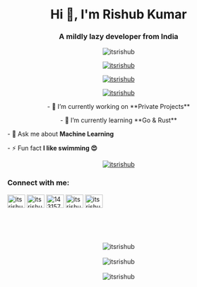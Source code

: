 <h1 align="center">Hi 👋, I'm Rishub Kumar</h1>
<h3 align="center">A mildly lazy developer from India</h3>

<p align="center"> <img src="https://komarev.com/ghpvc/?username=itsrishub&label=Profile%20views&color=0e75b6&style=flat" alt="itsrishub" /> </p>

<p align="center"> <a href="https://github.com/ryo-ma/github-profile-trophy"><img src="https://github-profile-trophy.vercel.app/?username=itsrishub&theme=radical" alt="itsrishub" /></a> </p>

<p align="center"> <a href="https://twitter.com/itsrishub" target="blank"><img src="https://img.shields.io/twitter/follow/itsrishub?logo=twitter&style=for-the-badge" alt="itsrishub" /></a> </p>

<p align="center"> <a href="https://rishub.cc" target="blank"><img src="https://img.shields.io/website?label=rishub.cc&style=for-the-badge&url=https%3A%2F%2Frishub.cc" alt="itsrishub" /></a> </p>


  
<p align="center">- 🔭 I’m currently working on **Private Projects**</p>

<p align="center">- 🌱 I’m currently learning **Go & Rust**</p>

<span align="center">- 💬 Ask me about **Machine Learning**</span>

<span align="center">- ⚡ Fun fact **I like swimming 😍**</span>


<p align="center"> <a href="https://open.spotify.com/user/31drjew66te656erjtmaoozu65si" target="blank"><img src="https://spotify-snowy.vercel.app/api/spotify" alt="itsrishub" /></a> </p>


<p align="center">
<h3>Connect with me:</h3>

<a href="https://dev.to/itsrishub" target="_blank"><img align="center" src="https://raw.githubusercontent.com/rahuldkjain/github-profile-readme-generator/master/src/images/icons/Social/devto.svg" alt="itsrishub" height="30" width="40" /></a>
<a href="https://twitter.com/itsrishub" target=”_blank”><img align="center" src="https://raw.githubusercontent.com/rahuldkjain/github-profile-readme-generator/master/src/images/icons/Social/twitter.svg" alt="itsrishub" height="30" width="40" /></a>
<a href="https://linkedin.com/in/itsrishub/" target="_blank"><img align="center" src="https://raw.githubusercontent.com/rahuldkjain/github-profile-readme-generator/888aff31e1d26dd2a6acf6afebbc34970aeb0118/src/images/icons/Social/linked-in-alt.svg" alt="14315714" height="30" width="40" /></a>
<a href="https://instagram.com/itsrishub" target="_blank"><img align="center" src="https://raw.githubusercontent.com/rahuldkjain/github-profile-readme-generator/master/src/images/icons/Social/instagram.svg" alt="itsrishub" height="30" width="40" /></a>
<a href="https://rishub.medium.com/" target="_blank"><img align="center" src="https://raw.githubusercontent.com/rahuldkjain/github-profile-readme-generator/master/src/images/icons/Social/medium.svg" alt="itsrishub" height="30" width="40" /></a>
</p>

<br>
<br>
<br>

<p align="center"><img src="https://github-readme-stats.vercel.app/api?username=itsrishub&show_icons=true&locale=en&theme=radical" alt="itsrishub" />
<br><br>
<img src="https://github-readme-streak-stats.herokuapp.com/?user=itsrishub&theme=radical" alt="itsrishub" />
<br><br>
<img src="https://github-readme-stats.vercel.app/api/top-langs?username=itsrishub&show_icons=true&locale=en&layout=compact&theme=radical" alt="itsrishub" /></p>

